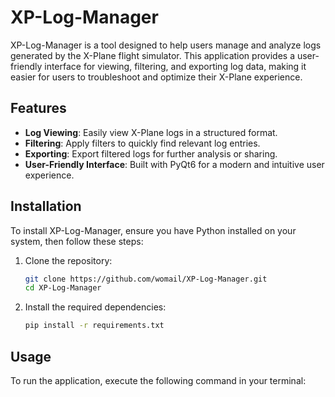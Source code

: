 # XP-Log-Manager

XP-Log-Manager is a tool designed to help users manage and analyze logs generated by the X-Plane flight simulator. This application provides a user-friendly interface for viewing, filtering, and exporting log data, making it easier for users to troubleshoot and optimize their X-Plane experience.

## Features

- **Log Viewing**: Easily view X-Plane logs in a structured format.
- **Filtering**: Apply filters to quickly find relevant log entries.
- **Exporting**: Export filtered logs for further analysis or sharing.
- **User-Friendly Interface**: Built with PyQt6 for a modern and intuitive user experience.

## Installation

To install XP-Log-Manager, ensure you have Python installed on your system, then follow these steps:

1. Clone the repository:
   ```bash
   git clone https://github.com/womail/XP-Log-Manager.git
   cd XP-Log-Manager
   ```

2. Install the required dependencies:
   ```bash
   pip install -r requirements.txt
   ```

## Usage

To run the application, execute the following command in your terminal:
